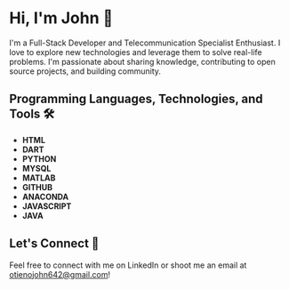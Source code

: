 # Hi, I'm John 👋

I'm a Full-Stack Developer and Telecommunication Specialist Enthusiast. I love to explore new technologies and leverage them to solve real-life problems. I'm passionate about sharing knowledge, contributing to open source projects, and building community.

## Programming Languages, Technologies, and Tools 🛠️

- **HTML**
- **DART**
- **PYTHON**
- **MYSQL**
- **MATLAB**
- **GITHUB**
- **ANACONDA**
- **JAVASCRIPT**
- **JAVA**

## Let's Connect 🤝

Feel free to connect with me on LinkedIn or shoot me an email at otienojohn642@gmail.com!


